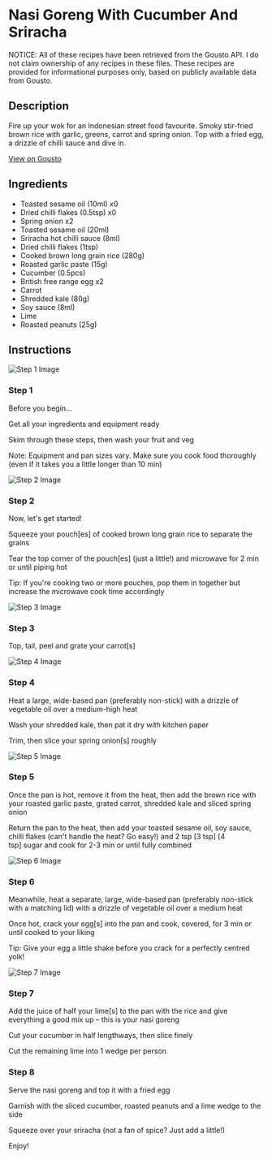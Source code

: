 # Nasi Goreng With Cucumber And Sriracha

NOTICE: All of these recipes have been retrieved from the Gousto API. I do not claim ownership of any recipes in these files. These recipes are provided for informational purposes only, based on publicly available data from Gousto.

## Description

Fire up your wok for an Indonesian street food favourite. Smoky stir-fried brown rice with garlic, greens, carrot and spring onion. Top with a fried egg, a drizzle of chilli sauce and dive in.

[View on Gousto](https://www.gousto.co.uk/recipes/cookbook/nasi-goreng-with-sriracha)

## Ingredients

- Toasted sesame oil (10ml) x0
- Dried chilli flakes (0.5tsp) x0
- Spring onion x2
- Toasted sesame oil (20ml)
- Sriracha hot chilli sauce (8ml)
- Dried chilli flakes (1tsp)
- Cooked brown long grain rice (280g)
- Roasted garlic paste (15g)
- Cucumber (0.5pcs)
- British free range egg x2
- Carrot
- Shredded kale (80g)
- Soy sauce (8ml)
- Lime
- Roasted peanuts (25g)

## Instructions

![Step 1 Image](https://production-media.gousto.co.uk/cms/recipe-step-image/Admin-10mm-Step-1-1612884375116-x200.jpg)

### Step 1

Before you begin...

Get all your ingredients and equipment ready

Skim through these steps, then wash your fruit and veg

Note: Equipment and pan sizes vary. Make sure you cook food thoroughly (even if it takes you a little longer than 10 min)

![Step 2 Image](https://production-media.gousto.co.uk/cms/recipe-step-image/RC1654Step-2-x200.jpg)

### Step 2

Now, let's get started!

Squeeze your pouch[es] of cooked brown long grain rice to separate the grains

Tear the top corner of the pouch[es] (just a little!) and microwave for 2 min or until piping hot

Tip: If you're cooking two or more pouches, pop them in together but increase the microwave cook time accordingly

![Step 3 Image](https://production-media.gousto.co.uk/cms/recipe-step-image/1654.-step-3.n-x200.jpg)

### Step 3

Top, tail, peel and grate your carrot[s]

![Step 4 Image](https://production-media.gousto.co.uk/cms/recipe-step-image/1654.-step-4.n-x200.jpg)

### Step 4

Heat a large, wide-based pan (preferably non-stick) with a drizzle of vegetable oil over a medium-high heat

Wash your shredded kale, then pat it dry with kitchen paper

Trim, then slice your spring onion[s] roughly

![Step 5 Image](https://production-media.gousto.co.uk/cms/recipe-step-image/1654.-step-5.n-x200.jpg)

### Step 5

Once the pan is hot, remove it from the heat, then add the brown rice with your roasted garlic paste, grated carrot, shredded kale and sliced spring onion

Return the pan to the heat, then add your toasted sesame oil, soy sauce, chilli flakes (can't handle the heat? Go easy!) and 2 tsp <span class="text-purple">[3 tsp]</span> <span class="text-danger">[4 tsp] </span>sugar and cook for 2-3 min or until fully combined

![Step 6 Image](https://production-media.gousto.co.uk/cms/recipe-step-image/1654.-step-6-x200.jpg)

### Step 6

Meanwhile, heat a separate, large, wide-based pan (preferably non-stick with a matching lid) with a drizzle of vegetable oil over a medium heat

Once hot, crack your egg[s] into the pan and cook, covered, for 3 min or until cooked to your liking

Tip: Give your egg a little shake before you crack for a perfectly centred yolk!

![Step 7 Image](https://production-media.gousto.co.uk/cms/recipe-step-image/1654.-step-7-x200.jpg)

### Step 7

Add the juice of half your lime[s] to the pan with the rice and give everything a good mix up – this is your nasi goreng

Cut your cucumber in half lengthways, then slice finely

Cut the remaining lime into 1 wedge per person

### Step 8

Serve the nasi goreng and top it with a fried egg

Garnish with the sliced cucumber, roasted peanuts and a lime wedge to the side

Squeeze over your sriracha (not a fan of spice? Just add a little!)

Enjoy!

